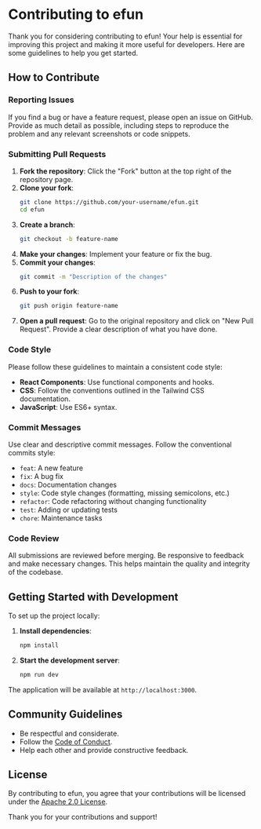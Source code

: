 # Contributing to efun

Thank you for considering contributing to efun! Your help is essential for improving this project and making it more useful for developers. Here are some guidelines to help you get started.

## How to Contribute

### Reporting Issues

If you find a bug or have a feature request, please open an issue on GitHub. Provide as much detail as possible, including steps to reproduce the problem and any relevant screenshots or code snippets.

### Submitting Pull Requests

1. **Fork the repository**: Click the "Fork" button at the top right of the repository page.
2. **Clone your fork**: 
    ```bash
    git clone https://github.com/your-username/efun.git
    cd efun
    ```
3. **Create a branch**: 
    ```bash
    git checkout -b feature-name
    ```
4. **Make your changes**: Implement your feature or fix the bug.
5. **Commit your changes**: 
    ```bash
    git commit -m "Description of the changes"
    ```
6. **Push to your fork**: 
    ```bash
    git push origin feature-name
    ```
7. **Open a pull request**: Go to the original repository and click on "New Pull Request". Provide a clear description of what you have done.

### Code Style

Please follow these guidelines to maintain a consistent code style:

- **React Components**: Use functional components and hooks.
- **CSS**: Follow the conventions outlined in the Tailwind CSS documentation.
- **JavaScript**: Use ES6+ syntax.

### Commit Messages

Use clear and descriptive commit messages. Follow the conventional commits style:
- `feat`: A new feature
- `fix`: A bug fix
- `docs`: Documentation changes
- `style`: Code style changes (formatting, missing semicolons, etc.)
- `refactor`: Code refactoring without changing functionality
- `test`: Adding or updating tests
- `chore`: Maintenance tasks

### Code Review

All submissions are reviewed before merging. Be responsive to feedback and make necessary changes. This helps maintain the quality and integrity of the codebase.

## Getting Started with Development

To set up the project locally:

1. **Install dependencies**: 
    ```bash
    npm install
    ```
2. **Start the development server**: 
    ```bash
    npm run dev
    ```

The application will be available at `http://localhost:3000`.

## Community Guidelines

- Be respectful and considerate.
- Follow the [Code of Conduct](CODE_OF_CONDUCT.md).
- Help each other and provide constructive feedback.

## License

By contributing to efun, you agree that your contributions will be licensed under the [Apache 2.0 License](./LICENSE).

Thank you for your contributions and support!
